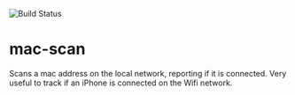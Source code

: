 ![Build Status](https://travis-ci.org/bchabrier/mac-scan.svg?branch=master)
# mac-scan
Scans a mac address on the local network, reporting if it is connected. Very useful to track if an iPhone is connected on the Wifi network.
